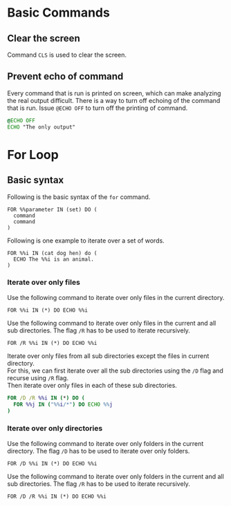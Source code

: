# Basic Commands
## Clear the screen
Command `CLS` is used to clear the screen.

## Prevent echo of command
Every command that is run is printed on screen, which can make analyzing the real output difficult.
There is a way to turn off echoing of the command that is run. Issue `@ECHO OFF` to turn off the printing of command.
```bat
@ECHO OFF
ECHO "The only output"
```

# For Loop
## Basic syntax

Following is the basic syntax of the `for` command.

```batch
FOR %%parameter IN (set) DO (
  command
  command
)
```

Following is one example to iterate over a set of words.

```batch
FOR %%i IN (cat dog hen) do (
  ECHO The %%i is an animal. 
)
```

### Iterate over only files
Use the following command to iterate over only files in the current directory.
```batch
FOR %%i IN (*) DO ECHO %%i
```

Use the following command to iterate over only files in the current and all sub directories.
The flag `/R` has to be used to iterate recursively.
```batch
FOR /R %%i IN (*) DO ECHO %%i
```

Iterate over only files from all sub directories except the files in current directory.  
For this, we can first iterate over all the sub directories using the `/D` flag and recurse using `/R` flag.  
Then iterate over only files in each of these sub directories.
```bat
FOR /D /R %%i IN (*) DO (
  FOR %%j IN ("%%i/*") DO ECHO %%j
)
```

### Iterate over only directories
Use the following command to iterate over only folders in the current directory.
The flag `/D` has to be used to iterate over only folders.
```batch
FOR /D %%i IN (*) DO ECHO %%i
```

Use the following command to iterate over only folders in the current and all sub directories.
The flag `/R` has to be used to iterate recursively.
```batch
FOR /D /R %%i IN (*) DO ECHO %%i
```
